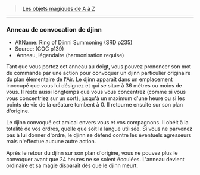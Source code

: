 ﻿> [Les objets magiques de A à Z](hd_magicitems_az_les_objets_magiques_de_a_a_z.md)

---

### Anneau de convocation de djinn

- AltName: Ring of Djinni Summoning (SRD p235)
- Source: (COC p139)
-  Anneau, légendaire (harmonisation requise)

Tant que vous portez cet anneau au doigt, vous pouvez prononcer son mot de commande par une action pour convoquer un djinn particulier originaire du plan élémentaire de l'Air. Le djinn apparaît dans un emplacement inoccupé que vous lui désignez et qui se situe à 36 mètres ou moins de vous. Il reste aussi longtemps que vous vous concentrez (comme si vous vous concentriez sur un sort), jusqu'à un maximum d'une heure ou si les points de vie de la créature tombent à 0. Il retourne ensuite sur son plan d'origine.

Le djinn convoqué est amical envers vous et vos compagnons. Il obéit à la totalité de vos ordres, quelle que soit la langue utilisée. Si vous ne parvenez pas à lui donner d'ordre, le djinn se défend contre les éventuels agresseurs mais n'effectue aucune autre action.

Après le retour du djinn sur son plan d'origine, vous ne pouvez plus le convoquer avant que 24 heures ne se soient écoulées. L'anneau devient ordinaire et sa magie disparaît dès que le djinn meurt.

